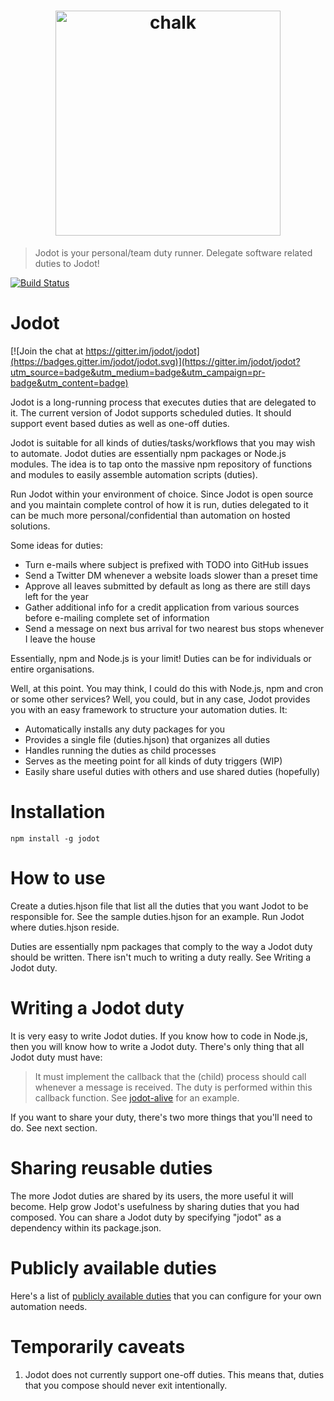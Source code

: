 
<h1 align="center">
	<img width="360" src="https://cdn.rawgit.com/jodot/assets/v1.1/JodotLogoMedium.png" alt="chalk">
</h1>

> Jodot is your personal/team duty runner. Delegate software related duties to Jodot!

[![Build Status](https://travis-ci.org/jodot/jodot.svg?branch=master)](https://travis-ci.org/jodot/jodot)

Jodot
=====

[![Join the chat at https://gitter.im/jodot/jodot](https://badges.gitter.im/jodot/jodot.svg)](https://gitter.im/jodot/jodot?utm_source=badge&utm_medium=badge&utm_campaign=pr-badge&utm_content=badge)

Jodot is a long-running process that executes duties that are delegated to it.
The current version of Jodot supports scheduled duties. It should support event
based duties as well as one-off duties.

Jodot is suitable for all kinds of duties/tasks/workflows that you may wish to
automate. Jodot duties are essentially npm packages or Node.js modules. The idea
is to tap onto the massive npm repository of functions and modules to easily
assemble automation scripts (duties).

Run Jodot within your environment of choice. Since Jodot is open source and you
maintain complete control of how it is run, duties delegated to it can be much
more personal/confidential than automation on hosted solutions.

Some ideas for duties:

* Turn e-mails where subject is prefixed with TODO into GitHub issues
* Send a Twitter DM whenever a website loads slower than a preset time
* Approve all leaves submitted by default as long as there are still days left
  for the year
* Gather additional info for a credit application from various sources before
  e-mailing complete set of information
* Send a message on next bus arrival for two nearest bus stops whenever I leave
  the house

Essentially, npm and Node.js is your limit! Duties can be for individuals or
entire organisations.

Well, at this point. You may think, I could do this with Node.js, npm and cron
or some other services? Well, you could, but in any case, Jodot provides you
with an easy framework to structure your automation duties. It:

 * Automatically installs any duty packages for you
 * Provides a single file (duties.hjson) that organizes all duties
 * Handles running the duties as child processes
 * Serves as the meeting point for all kinds of duty triggers (WIP)
 * Easily share useful duties with others and use shared duties (hopefully)

Installation
============
```
npm install -g jodot
```

How to use
==========

Create a duties.hjson file that list all the duties that you want Jodot to be
responsible for. See the sample duties.hjson for an example. Run Jodot where
duties.hjson reside.

Duties are essentially npm packages that comply to the way a Jodot duty should
be written. There isn't much to writing a duty really. See Writing a Jodot duty.

Writing a Jodot duty
====================

It is very easy to write Jodot duties. If you know how to code in Node.js, then
you will know how to write a Jodot duty. There's only thing that all Jodot duty
must have:

>It must implement the callback that the (child) process should call whenever
a message is received. The duty is performed within this callback function.
See [jodot-alive] for an example.

If you want to share your duty, there's two more things that you'll need to do.
See next section.

Sharing reusable duties
=======================

The more Jodot duties are shared by its users, the more useful it will become.
Help grow Jodot's usefulness by sharing duties that you had composed. You can
share a Jodot duty by specifying "jodot" as a dependency within its package.json.

Publicly available duties
=========================

Here's a list of [publicly available duties] that you can configure for your
own automation needs.

Temporarily caveats
===================

1. Jodot does not currently support one-off duties. This means that, duties that
 you compose should never exit intentionally.

[jodot-alive]: <https://github.com/jodot/jodot-alive>
[publicly available duties]:https://www.npmjs.com/browse/depended/jodot
